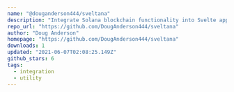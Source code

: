 ```yaml
---
name: "@douganderson444/sveltana"
description: "Integrate Solana blockchain functionality into Svelte applications."
repo_url: "https://github.com/DougAnderson444/sveltana"
author: "Doug Anderson"
homepage: "https://github.com/DougAnderson444/sveltana"
downloads: 1
updated: "2021-06-07T02:08:25.149Z"
github_stars: 6
tags: 
  - integration
  - utility
---
```

